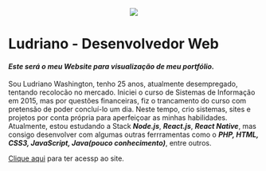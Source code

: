 <p align="center">
  <img src="./assets/tela.png"/><br>
</p>

# Ludriano - Desenvolvedor Web

#### _Este será o meu Website para visualização de meu portfólio._


Sou Ludriano Washington, tenho 25 anos, atualmente desempregado, tentando recolocão no mercado. Iniciei o curso de Sistemas de Informação em 2015, mas por questões financeiras, fiz o trancamento do curso com pretensão de poder concluí-lo um dia. Neste tempo, crio sistemas, sites e projetos por conta própria para aperfeiçoar as minhas habilidades. 
Atualmente, estou estudando a Stack **_Node.js_**, **_React.js_**, **_React Native_**, mas consigo desenvolver com algumas outras ferrramentas como o **_PHP, HTML, CSS3, JavaScript, Java(pouco conhecimento)_**, entre outros.

[Clique aqui](http://ludrianowashington.github.io) para ter acessp ao site.

